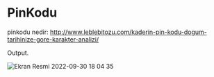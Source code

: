 # PinKodu

pinkodu nedir:
http://www.leblebitozu.com/kaderin-pin-kodu-dogum-tarihinize-gore-karakter-analizi/

Output.

![Ekran Resmi 2022-09-30 18 04 35](https://user-images.githubusercontent.com/74954488/193299814-049425e1-6525-4a30-a0c4-4118455b0f9c.png)

